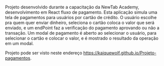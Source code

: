 Projeto desenvolvido durante a capacitação da NewTab Academy, desenvolvimento em React fluxo de pagamento. Esta aplicação simula uma tela de pagamentos para usuários por cartão de crédito.
    O usuário escolhe pra quem quer enviar dinheiro, seleciona o cartão coloca o valor que será enviado, e um endPoint faz a verificação do pagamento aprovando ou não a transação.
      Um modal de pagamento é aberto ao selecionar o usuário, para selecionar o cartão e colocar o valor, e é mostrado o resultado da operação em um modal.
      
  Projeto pode ser visto neste endereço https://kaiquewolf.github.io/Projeto-pagamentos.
